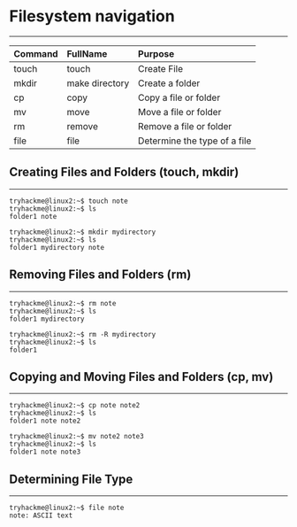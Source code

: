 # Filesystem navigation 

---

| Command | FullName       | Purpose                       |
|:--------|:---------------|:------------------------------|
| touch   | touch          | Create File                   |
| mkdir   | make directory | Create a folder               |
| cp      | copy           | Copy a file or folder         |
| mv      | move           | Move a file or folder         |
| rm      | remove         | Remove a file or folder       |
| file    | file           | Determine the type of a file  |

## Creating Files and Folders (touch, mkdir)

---
```
tryhackme@linux2:~$ touch note 
tryhackme@linux2:~$ ls            
folder1 note
```

```
tryhackme@linux2:~$ mkdir mydirectory 
tryhackme@linux2:~$ ls            
folder1 mydirectory note
```


## Removing Files and Folders (rm)

---

```
tryhackme@linux2:~$ rm note 
tryhackme@linux2:~$ ls            
folder1 mydirectory
```

```
tryhackme@linux2:~$ rm -R mydirectory 
tryhackme@linux2:~$ ls            
folder1
```


## Copying and Moving Files and Folders (cp, mv)

---

```
tryhackme@linux2:~$ cp note note2 
tryhackme@linux2:~$ ls            
folder1 note note2
```

```
tryhackme@linux2:~$ mv note2 note3 
tryhackme@linux2:~$ ls            
folder1 note note3
```


## Determining File Type

---

```
tryhackme@linux2:~$ file note 
note: ASCII text
```